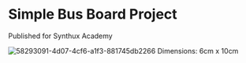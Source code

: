 # Simple Bus Board Project
Published for Synthux Academy

![58293091-4d07-4cf6-a1f3-881745db2266](https://github.com/niektb/sluisbrinkie-eurorack-published/assets/1948785/19e2f5a3-bbcd-457c-a930-aabdf6394b01)
Dimensions: 6cm x 10cm
